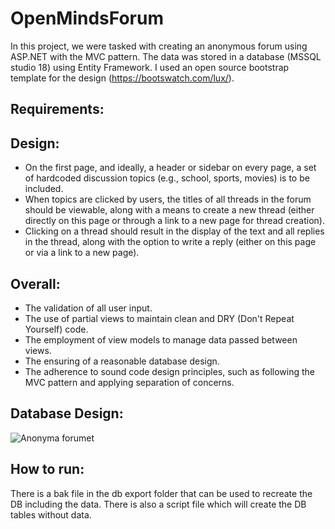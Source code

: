 # OpenMindsForum

In this project, we were tasked with creating an anonymous forum using ASP.NET with the MVC pattern. The data was stored in a database (MSSQL studio 18) using Entity Framework.
I used an open source bootstrap template for the design (https://bootswatch.com/lux/).

## Requirements:

## Design:
* On the first page, and ideally, a header or sidebar on every page, a set of hardcoded discussion topics (e.g., school, sports, movies) is to be included.
* When topics are clicked by users, the titles of all threads in the forum should be viewable, along with a means to create a new thread (either directly on this page or through a link to a new page for thread creation).
* Clicking on a thread should result in the display of the text and all replies in the thread, along with the option to write a reply (either on this page or via a link to a new page).

## Overall:
* The validation of all user input.
* The use of partial views to maintain clean and DRY (Don't Repeat Yourself) code.
* The employment of view models to manage data passed between views.
* The ensuring of a reasonable database design.
* The adherence to sound code design principles, such as following the MVC pattern and applying separation of concerns.

## Database Design:
![Anonyma forumet](https://github.com/Abfar90/OpenMindsForum/assets/71592350/d6c7f7d4-bfa1-4abe-912b-829545a099d1)

## How to run:
There is a bak file in the db export folder that can be used to recreate the DB including the data.
There is also a script file which will create the DB tables without data.


